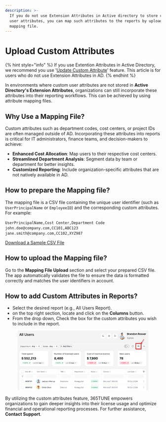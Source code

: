 ```yaml
---
description: >-
  If you do not use Extension Attributes in Active directory to store custom
  user attributes, you can map such attributes to the reports by uploading a
  mapping file.
---
```


# Upload Custom Attributes

{% hint style="info" %}
If you use Extention Attributes in Active Directory, we recommend you use '[Update Custom Attribute](update-custom-attributes.md)' feature. This article is for users who do not use Extension Attributes in AD.
{% endhint %}

In environments where custom user attributes are not stored in **Active Directory's Extension Attributes**, organizations can still incorporate these attributes into their reporting workflows. This can be achieved by using attribute mapping files.

## Why Use a Mapping File?

Custom attributes such as department codes, cost centers, or project IDs are often managed outside of AD. Incorporating these attributes into reports is critical for IT administrators, finance teams, and decision-makers to achieve:

* **Enhanced Cost Allocation**: Map users to their respective cost centers.
* **Streamlined Department Analysis**: Segment data by team or department for better insights.
* **Customized Reporting**: Include organization-specific attributes that are not natively available in AD.

## How to prepare the Mapping file?

The mapping file is a CSV file containing the unique user identifier (such as `UserPrincipalName` or `EmployeeID`) and the corresponding custom attributes. For example:

`UserPrincipalName,Cost Center,Department Code`\
`john.doe@company.com,CC101,ABC123`\
`jane.smith@company.com,CC102,XYZ987`

[Download a Sample CSV File](https://365TUNE.com/downloads/samples/attributes_mapping.csv)

## How to upload the Mapping file?

Go to the **Mapping File Upload** section and select your prepared CSV file. The app automatically validates the file to ensure the data is formatted correctly and matches the user identifiers in account.

## **How to add Custom Attributes in Reports?**

* Select the desired report (e.g., All Users Report).
* on the top right section, locate and click on the **Columns** button.
* From the drop down, Check the box for the custom attributes you wish to include in the report.

<figure><img src="../../.gitbook/assets/image (4).png" alt="" width="563"><figcaption></figcaption></figure>

By utilizing the custom attributes feature, 365TUNE empowers organizations to gain deeper insights into their license usage and optimize financial and operational reporting processes. For further assistance, **Contact Support**.
